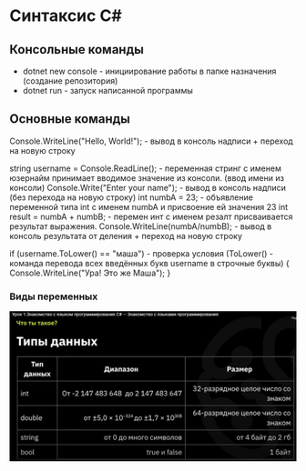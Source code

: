 # Синтаксис С#

## Консольные команды
* dotnet new console - инициирование работы в папке назначения (создание репозитория)
* dotnet run - запуск написанной программы

## Основные команды

Console.WriteLine("Hello, World!"); - вывод в консоль надписи + переход на новую строку

string username = Console.ReadLine(); - переменная стринг с именем юзернайм принимает вводимое значение из консоли. (ввод имени из консоли)
Console.Write("Enter your name"); - вывод в консоль надписи (без перехода на новую строку)
int numbA = 23; - объявление переменной типа int c именем numbA и присвоение ей значения 23
int result = numbA + numbB; - перемен инт с именем резалт присваивается результат выражения.
Console.WriteLine(numbA/numbB); - вывод в консоль результата от деления + переход на новую строку

if (username.ToLower() == "маша") - проверка условия (ТоLower() - команда перевода всех введённых букв username в строчные буквы)
{
    Console.WriteLine("Ура! Это же Маша");
}

### Виды переменных

![картинка](1.png "type of var")
